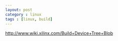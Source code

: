 ```yaml
---
layout: post
category : linux
tags : [linux, build]
---
```


http://www.wiki.xilinx.com/Build+Device+Tree+Blob
